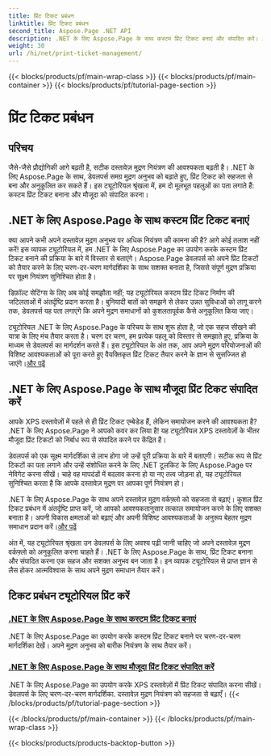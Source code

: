 ```yaml
---
title: प्रिंट टिकट प्रबंधन
linktitle: प्रिंट टिकट प्रबंधन
second_title: Aspose.Page .NET API
description: .NET के लिए Aspose.Page के साथ कस्टम प्रिंट टिकट बनाएं और संपादित करें। XPS दस्तावेज़ों में सूक्ष्म नियंत्रण के साथ अपने मुद्रण अनुभव को सहजता से अनुकूलित करें।
weight: 30
url: /hi/net/print-ticket-management/
---
```


{{< blocks/products/pf/main-wrap-class >}}
{{< blocks/products/pf/main-container >}}
{{< blocks/products/pf/tutorial-page-section >}}

# प्रिंट टिकट प्रबंधन


## परिचय

जैसे-जैसे प्रौद्योगिकी आगे बढ़ती है, सटीक दस्तावेज़ मुद्रण नियंत्रण की आवश्यकता बढ़ती है। .NET के लिए Aspose.Page के साथ, डेवलपर्स समग्र मुद्रण अनुभव को बढ़ाते हुए, प्रिंट टिकट को सहजता से बना और अनुकूलित कर सकते हैं। इस ट्यूटोरियल श्रृंखला में, हम दो मूलभूत पहलुओं का पता लगाते हैं: कस्टम प्रिंट टिकट बनाना और मौजूदा को संपादित करना।

## .NET के लिए Aspose.Page के साथ कस्टम प्रिंट टिकट बनाएं

क्या आपने कभी अपने दस्तावेज़ मुद्रण अनुभव पर अधिक नियंत्रण की कामना की है? आगे कोई तलाश नहीं करें! इस व्यापक ट्यूटोरियल में, हम .NET के लिए Aspose.Page का उपयोग करके कस्टम प्रिंट टिकट बनाने की प्रक्रिया के बारे में विस्तार से बताएंगे। Aspose.Page डेवलपर्स को अपने प्रिंट टिकटों को तैयार करने के लिए चरण-दर-चरण मार्गदर्शिका के साथ सशक्त बनाता है, जिससे संपूर्ण मुद्रण प्रक्रिया पर सूक्ष्म नियंत्रण सुनिश्चित होता है।

डिफ़ॉल्ट सेटिंग्स के लिए अब कोई समझौता नहीं; यह ट्यूटोरियल कस्टम प्रिंट टिकट निर्माण की जटिलताओं में अंतर्दृष्टि प्रदान करता है। बुनियादी बातों को समझने से लेकर उन्नत सुविधाओं को लागू करने तक, डेवलपर्स यह पता लगाएंगे कि अपने मुद्रण समाधानों को कुशलतापूर्वक कैसे अनुकूलित किया जाए।

ट्यूटोरियल .NET के लिए Aspose.Page के परिचय के साथ शुरू होता है, जो एक सहज सीखने की यात्रा के लिए मंच तैयार करता है। चरण दर चरण, हम प्रत्येक पहलू को विस्तार से समझाते हुए, प्रक्रिया के माध्यम से डेवलपर्स का मार्गदर्शन करते हैं। इस ट्यूटोरियल के अंत तक, आप अपने मुद्रण परियोजनाओं की विशिष्ट आवश्यकताओं को पूरा करते हुए वैयक्तिकृत प्रिंट टिकट तैयार करने के ज्ञान से सुसज्जित हो जाएंगे।[और पढ़ें](./create-custom-print-ticket/)

## .NET के लिए Aspose.Page के साथ मौजूदा प्रिंट टिकट संपादित करें

आपके XPS दस्तावेज़ों में पहले से ही प्रिंट टिकट एम्बेडेड हैं, लेकिन समायोजन करने की आवश्यकता है? .NET के लिए Aspose.Page ने आपको कवर कर लिया है! यह ट्यूटोरियल XPS दस्तावेज़ों के भीतर मौजूदा प्रिंट टिकटों को निर्बाध रूप से संपादित करने पर केंद्रित है।

डेवलपर्स को एक सूक्ष्म मार्गदर्शिका से लाभ होगा जो उन्हें पूरी प्रक्रिया के बारे में बताएगी। सटीक रूप से प्रिंट टिकटों का पता लगाने और उन्हें संशोधित करने के लिए .NET टूलकिट के लिए Aspose.Page पर नेविगेट करना सीखें। चाहे वह मापदंडों में बदलाव करना हो या नए तत्व जोड़ना हो, यह ट्यूटोरियल सुनिश्चित करता है कि आपके दस्तावेज़ मुद्रण पर आपका पूर्ण नियंत्रण हो।

.NET के लिए Aspose.Page के साथ अपने दस्तावेज़ मुद्रण वर्कफ़्लो को सहजता से बढ़ाएं। कुशल प्रिंट टिकट प्रबंधन में अंतर्दृष्टि प्राप्त करें, जो आपको आवश्यकतानुसार तत्काल समायोजन करने के लिए सशक्त बनाता है। अपनी विकास क्षमताओं को बढ़ाएं और अपनी विशिष्ट आवश्यकताओं के अनुरूप बेहतर मुद्रण समाधान प्रदान करें।[और पढ़ें](./print-ticket-management/aspose.page/)

अंत में, यह ट्यूटोरियल श्रृंखला उन डेवलपर्स के लिए अवश्य पढ़ी जानी चाहिए जो अपने दस्तावेज़ मुद्रण वर्कफ़्लो को अनुकूलित करना चाहते हैं। .NET के लिए Aspose.Page के साथ, प्रिंट टिकट बनाना और संपादित करना एक सहज और सशक्त अनुभव बन जाता है। इन व्यापक ट्यूटोरियल से प्राप्त ज्ञान से लैस होकर आत्मविश्वास के साथ अपने मुद्रण समाधान तैयार करें।
## टिकट प्रबंधन ट्यूटोरियल प्रिंट करें
### [.NET के लिए Aspose.Page के साथ कस्टम प्रिंट टिकट बनाएं](./create-custom-print-ticket/)
.NET के लिए Aspose.Page का उपयोग करके कस्टम प्रिंट टिकट बनाने पर चरण-दर-चरण मार्गदर्शिका देखें। अपने मुद्रण अनुभव को बारीक नियंत्रण के साथ तैयार करें।
### [.NET के लिए Aspose.Page के साथ मौजूदा प्रिंट टिकट संपादित करें](./print-ticket-management/aspose.page/)
.NET के लिए Aspose.Page का उपयोग करके XPS दस्तावेज़ों में प्रिंट टिकट संपादित करना सीखें। डेवलपर्स के लिए चरण-दर-चरण मार्गदर्शिका. दस्तावेज़ मुद्रण नियंत्रण को सहजता से बढ़ाएँ।
{{< /blocks/products/pf/tutorial-page-section >}}

{{< /blocks/products/pf/main-container >}}
{{< /blocks/products/pf/main-wrap-class >}}

{{< blocks/products/products-backtop-button >}}

